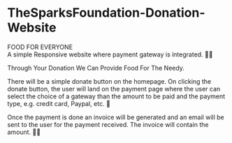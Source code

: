 # TheSparksFoundation-Donation-Website

FOOD FOR EVERYONE
<br>
A simple Responsive website where payment gateway is integrated. 💯💯

Through Your Donation We Can Provide Food For The Needy.

There will be a simple donate button on the homepage. On clicking the donate button, the user will land on the payment page where the user can select the choice of a gateway than the amount to be paid and the payment type, e.g. credit card, Paypal, etc. 💯

Once the payment is done an invoice will be generated and an email will be sent to the user for the payment received. The invoice will contain the amount. 🎱🎱
